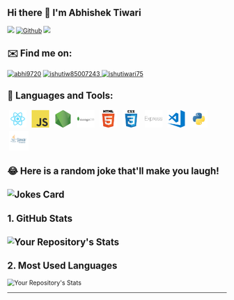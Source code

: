 

## Hi there 👋 I'm Abhishek Tiwari
![](https://visitor-badge.laobi.icu/badge?page_id=abhi9720)
[![Github](https://img.shields.io/github/followers/abhi9720?label=Followers&logo=Github)](https://github.com/CharalambosIoannou)
<img src="https://komarev.com/ghpvc/?username=abhi9720"/>
## ✉️ Find me on:

<a href="https://www.linkedin.com/in/abhishek-tiwari-b86a1a19a/"> ![abhi9720](https://img.shields.io/badge/-LinkedIn-0e76a8?style=plastic&logo=linkedIn)</a>
<a href="https://twitter.com/ishutiw85007243">![ishutiw85007243](https://img.shields.io/badge/-Twitter-1DA1F2?style=plastic&logo=Twitter) </a>                                           <a href="https://www.instagram.com/ishutiwari75/">![ishutiwari75](https://img.shields.io/badge/-Instagram-833AB4?style=plastic&logo=Instagram)</a>                     


## 🧰 Languages and Tools:

<p align="left">
  <img src="https://raw.githubusercontent.com/github/explore/80688e429a7d4ef2fca1e82350fe8e3517d3494d/topics/react/react.png" alt="reactjs" height="40" style="vertical-align:top; margin:4px">

<img src="https://raw.githubusercontent.com/github/explore/80688e429a7d4ef2fca1e82350fe8e3517d3494d/topics/javascript/javascript.png" alt="Javascript" height="40" style="vertical-align:top; margin:4px">



  <img src="https://raw.githubusercontent.com/github/explore/80688e429a7d4ef2fca1e82350fe8e3517d3494d/topics/nodejs/nodejs.png" alt="nodejs" height="40" style="vertical-align:top; margin:4px">
  <img src="https://raw.githubusercontent.com/github/explore/80688e429a7d4ef2fca1e82350fe8e3517d3494d/topics/mongodb/mongodb.png" alt="mongodb" height="40" style="vertical-align:top; margin:4px">
     <img src="https://raw.githubusercontent.com/github/explore/80688e429a7d4ef2fca1e82350fe8e3517d3494d/topics/html/html.png" alt="VS Code" height="40" style="vertical-align:top; margin:4px">
  <img src="https://raw.githubusercontent.com/github/explore/80688e429a7d4ef2fca1e82350fe8e3517d3494d/topics/css/css.png" alt="VS Code" height="40" style="vertical-align:top; margin:4px">

  <img src="https://raw.githubusercontent.com/github/explore/80688e429a7d4ef2fca1e82350fe8e3517d3494d/topics/express/express.png" alt="express.js" height="40" style="vertical-align:top; margin:4px">

  <img src="https://raw.githubusercontent.com/github/explore/80688e429a7d4ef2fca1e82350fe8e3517d3494d/topics/visual-studio-code/visual-studio-code.png" alt="VS Code" height="40" style="vertical-align:top; margin:4px">
  <img src="https://raw.githubusercontent.com/github/explore/80688e429a7d4ef2fca1e82350fe8e3517d3494d/topics/python/python.png" alt="Python" height="40" style="vertical-align:top; margin:4px">
  <img src="https://raw.githubusercontent.com/github/explore/80688e429a7d4ef2fca1e82350fe8e3517d3494d/topics/java/java.png" alt="VS Code" height="45" style="vertical-align:top; margin:4px">
  
  
  
</p>




## 😂 Here is a random joke that'll make you laugh!
![Jokes Card](https://readme-jokes.vercel.app/api)
--------------------------------------------------------------------
## 1. GitHub Stats
![Your Repository's Stats](https://github-readme-stats.vercel.app/api?username=abhi9720&show_icons=true)
--------------------------------------------------------------------
## 2. Most Used Languages
![Your Repository's Stats](https://github-readme-stats.vercel.app/api/top-langs/?username=abhi9720&theme=blue-green)

--------------------------------------------------------------------


